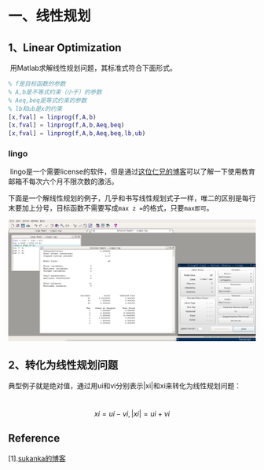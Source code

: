 # 一、线性规划

## 1、Linear Optimization

​	用Matlab求解线性规划问题，其标准式符合下面形式。

```matlab
% f是目标函数的参数
% A,b是不等式约束（小于）的参数
% Aeq,beq是等式约束的参数
% lb和ub是x的约束
[x,fval] = linprog(f,A,b)
[x,fval] = linprog(f,A,b,Aeq,beq)
[x,fval] = linprog(f,A,b,Aeq,beq,lb,ub)
```



### lingo

​	lingo是一个需要license的软件，但是通过[这位仁兄的博客](http://sukanka.xyz/2018/02/08/Lingo/)可以了解一下使用教育邮箱不每次六个月不限次数的激活。

​	下面是一个解线性规划的例子，几乎和书写线性规划式子一样，唯二的区别是每行末要加上分号，目标函数不需要写成`max z =`的格式，只要`max即可`。

![lingo测试](./lingoTest.png)





## 2、转化为线性规划问题

​	典型例子就是绝对值，通过用ui和vi分别表示|xi|和xi来转化为线性规划问题：

​	$$xi=ui-vi,|xi|=ui+vi$$



## Reference

[1].[sukanka的博客](http://sukanka.xyz/2018/02/08/Lingo/)